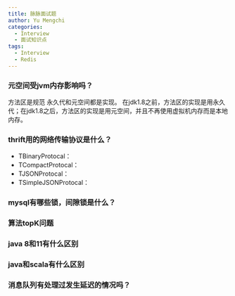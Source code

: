 ```yaml
---
title: 脉脉面试题
author: Yu Mengchi
categories:
  - Interview
  - 面试知识点 
tags:
  - Interview
  - Redis
---
```

  
### 元空间受jvm内存影响吗？
方法区是规范
永久代和元空间都是实现。
在jdk1.8之前，方法区的实现是用永久代；在jdk1.8之后，方法区的实现是用元空间，并且不再使用虚拟机内存而是本地内存。




### thrift用的网络传输协议是什么？
- TBinaryProtocal：
- TCompactProtocal：
- TJSONProtocal：
- TSimpleJSONProtocal：

### mysql有哪些锁，间隙锁是什么？

### 算法topK问题


### java 8和11有什么区别

### java和scala有什么区别

### 消息队列有处理过发生延迟的情况吗？



